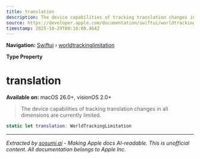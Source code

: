 ```yaml
---
title: translation
description: The device capabilities of tracking translation changes in all dimensions are currently limited.
source: https://developer.apple.com/documentation/swiftui/worldtrackinglimitation/translation
timestamp: 2025-10-29T00:10:08.464Z
---
```


**Navigation:** [Swiftui](/documentation/swiftui) › [worldtrackinglimitation](/documentation/swiftui/worldtrackinglimitation)

**Type Property**

# translation

**Available on:** macOS 26.0+, visionOS 2.0+

> The device capabilities of tracking translation changes in all dimensions are currently limited.

```swift
static let translation: WorldTrackingLimitation
```

---

*Extracted by [sosumi.ai](https://sosumi.ai) - Making Apple docs AI-readable.*
*This is unofficial content. All documentation belongs to Apple Inc.*
